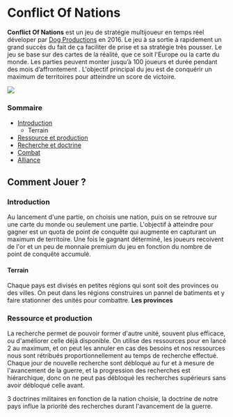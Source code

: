 # Conflict Of Nations
**Conflict Of Nations** est un jeu de stratégie multijoueur en temps réel déveloper par [Dog Productions](https://doradogames.com/) en 2016. Le jeu à sa sortie à rapidement un grand succès du fait de ça faciliter de prise et sa stratégie très pousser. Le jeu se base sur des cartes de la réalité, que ce soit l'Europe ou la carte du monde. Les parties peuvent monter jusqu’à 100 joueurs et durée pendant des mois d’affrontement .
L'objectif principal du jeu est de conquérir un maximum de territoires pour atteindre un score de victoire. 

![](https://doradogames.com/app/uploads/2022/05/con-game-icon.jpg)


### Sommaire

- [Introduction](introduction)
  * Terrain
- [Ressource et production](ressource-et-production)
- [Recherche et doctrine](recherche-et-doctrine)
- [Combat](Combat)
- [Alliance](Alliance)



## Comment Jouer ?
### Introduction

Au lancement d'une partie, on choisis une nation, puis on se retrouve sur une carte du monde ou seulement une partie. L'objectif à atteindre pour gagner est un quota de point de conquête qui augmente en capturant un maximum de territoire. Une fois le gagnant déterminé, les joueurs recoivent de l'or et un peu de monnaie premium du jeu en fonction du nombre de point de conquête accumulé.

#### Terrain

 Chaque pays est divisés en petites régions qui sont soit des provinces ou des villes. On peut dans les régions construires un pannel de batiments et y faire stationner des unités pour combattre.
 **Les provinces** 

### Ressource et production




La recherche permet de pouvoir former d'autre unité, souvent plus efficace, ou d'améliorer celle déjà disponible. On utilise des ressources pour en lancé 2 au maximum, et on peut les annuler en cas des besoins et nos ressources nous sont rétribués proportionnellement au temps de recherche effectué.
Chaque jour de nouvelle recherche sont débloqué au fur et à mesure de l'avancement de la guerre, et la progression des recherches est hiérarchique, donc on ne peut pas débloqué les recherches supérieurs sans avoir débloqué celle avant.

3 doctrines militaires en fonction de la nation choisie, la doctrine de notre pays influe la priorité des recherches durant l'avancement de la guerre.




